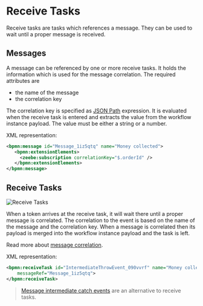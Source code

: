 # Receive Tasks

Receive tasks are tasks which references a message. They can be used to wait until a proper message is received. 

## Messages

A message can be referenced by one or more receive tasks. It holds the information which is used for the message correlation. The required attributes are

* the name of the message
* the correlation key

The correlation key is specified as [JSON Path](reference/json-conditions.html) expression. It is evaluated when the receive task is entered and extracts the value from the workflow instance payload. The value must be either a string or a number.

XML representation:

```xml
<bpmn:message id="Message_1iz5qtq" name="Money collected">
   <bpmn:extensionElements>
     <zeebe:subscription correlationKey="$.orderId" />
   </bpmn:extensionElements>
</bpmn:message>
```

## Receive Tasks

![Receive Tasks](/bpmn-workflows/receive-tasks.png)

When a token arrives at the receive task, it will wait there until a proper message is correlated. The correlation to the event is based on the name of the message and the correlation key. When a message is correlated then its payload is merged into the workflow instance payload and the task is left.

Read more about [message correlation](reference/message-correlation.html).

XML representation:

```xml
<bpmn:receiveTask id="IntermediateThrowEvent_090vvrf" name="Money collected"
	messageRef="Message_1iz5qtq">
</bpmn:receiveTask>
```

> [Message intermediate catch events](workflow/message-events.html) are an alternative to receive tasks.
